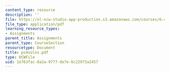 ```yaml
---
content_type: resource
description: ''
file: https://ol-ocw-studio-app-production.s3.amazonaws.com/courses/6-451-principles-of-digital-communication-ii-spring-2005/1e763fac8a2a9777de7e6c22973a2457_ps4solns.pdf
file_type: application/pdf
learning_resource_types:
- Assignments
parent_title: Assignments
parent_type: CourseSection
resourcetype: Document
title: ps4solns.pdf
type: OCWFile
uid: 1e763fac-8a2a-9777-de7e-6c22973a2457
---
```

